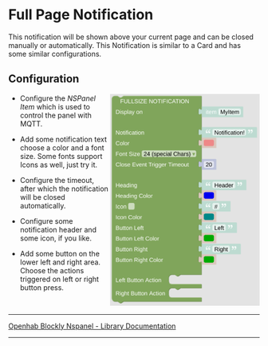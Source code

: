 # Full Page Notification

This notification will be shown above your current page and can be closed manually or automatically. This Notification is similar to a Card and has some similar configurations.

## Configuration

[<img src="img/blockLibrary_nspanel_screensaver_fullNotification.png" align="right" width="300">](img/blockLibrary_nspanel_screensaver_fullNotification.png)

- Configure the *NSPanel Item* which is used to control the panel with MQTT.

- Add some notification text choose a color and a font size. Some fonts support Icons as well, just try it.

- Configure the timeout, after which the notification will be closed automatically.

- Configure some notification header and some icon, if you like.

- Add some button on the lower left and right area. Choose the actions triggered on left or right button press.

<br clear="right"/>

---

[Openhab Blockly Nspanel - Library Documentation](README.md)

---
